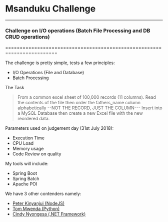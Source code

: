 # Msanduku Challenge

---
### Challenge on I/O operations (Batch File Processing and DB CRUD operations)
========================================================================

The challenge is pretty simple, tests a few principles: 

* I/O Operations (File and Database)
* Batch Processing

The Task

> From a common excel sheet of 100,000 records (11 columns). Read the contents of the file then order the fathers_name column alphabetically --NOT THE RECORD, JUST THE COLUMN--- Insert into a MySQL Database then create a new Excel file with the new reordered data.

Parameters used on judgement day (31st July 2018): 

* Execution Time 
* CPU Load
* Memory usage
* Code Review on quality


My tools will include: 

* Spring Boot 
* Spring Batch
* Apache POI

We have 3 other contenders namely:


* [Peter Kinyanjui (NodeJS)](https://github.com/PeterKinyanjui)
* [Tom Mwenda (Python)](https://github.com/tommwenda)
* [Cindy Nyongesa (.NET Framework)](https://github.com/lycin)


